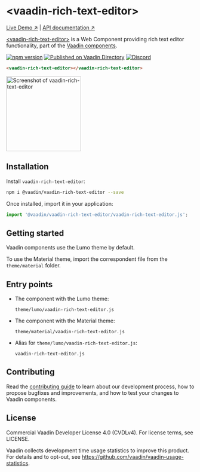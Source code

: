 # &lt;vaadin-rich-text-editor&gt;

[Live Demo ↗](https://vaadin.com/components/vaadin-rich-text-editor/html-examples)
|
[API documentation ↗](https://vaadin.com/components/vaadin-rich-text-editor/html-api)

[&lt;vaadin-rich-text-editor&gt;](https://vaadin.com/components/vaadin-rich-text-editor) is a Web Component providing rich text editor functionality, part of the [Vaadin components](https://vaadin.com/components).

[![npm version](https://badgen.net/npm/v/@vaadin/vaadin-rich-text-editor)](https://www.npmjs.com/package/@vaadin/vaadin-rich-text-editor)
[![Published on Vaadin Directory](https://img.shields.io/badge/Vaadin%20Directory-published-00b4f0.svg)](https://vaadin.com/directory/component/vaadinvaadin-rich-text-editor)
[![Discord](https://img.shields.io/discord/732335336448852018?label=discord)](https://discord.gg/PHmkCKC)

```html
<vaadin-rich-text-editor></vaadin-rich-text-editor>
```

[<img src="https://raw.githubusercontent.com/vaadin/vaadin-rich-text-editor/master/screenshot.png" width="200" alt="Screenshot of vaadin-rich-text-editor">](https://vaadin.com/components/vaadin-rich-text-editor)

## Installation

Install `vaadin-rich-text-editor`:

```sh
npm i @vaadin/vaadin-rich-text-editor --save
```

Once installed, import it in your application:

```js
import '@vaadin/vaadin-rich-text-editor/vaadin-rich-text-editor.js';
```

## Getting started

Vaadin components use the Lumo theme by default.

To use the Material theme, import the correspondent file from the `theme/material` folder.

## Entry points

- The component with the Lumo theme:

  `theme/lumo/vaadin-rich-text-editor.js`

- The component with the Material theme:

  `theme/material/vaadin-rich-text-editor.js`

- Alias for `theme/lumo/vaadin-rich-text-editor.js`:

  `vaadin-rich-text-editor.js`

## Contributing

Read the [contributing guide](https://vaadin.com/docs/latest/guide/contributing/overview) to learn about our development process, how to propose bugfixes and improvements, and how to test your changes to Vaadin components.

## License

Commercial Vaadin Developer License 4.0 (CVDLv4). For license terms, see LICENSE.

Vaadin collects development time usage statistics to improve this product. For details and to opt-out, see https://github.com/vaadin/vaadin-usage-statistics.
